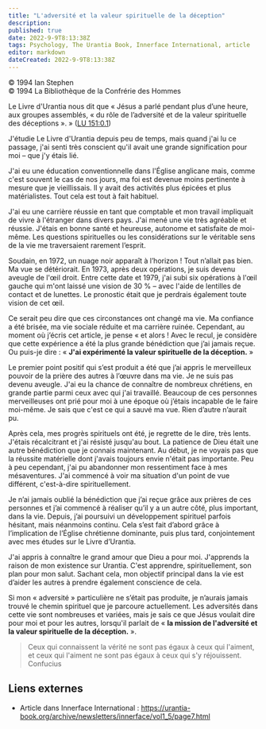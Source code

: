 ```yaml
---
title: "L'adversité et la valeur spirituelle de la déception"
description: 
published: true
date: 2022-9-9T8:13:38Z
tags: Psychology, The Urantia Book, Innerface International, article
editor: markdown
dateCreated: 2022-9-9T8:13:38Z
---
```


<p class="v-card v-sheet theme--light gray lighten-3 px-2">© 1994 Ian Stephen<br>© 1994 La Bibliothèque de la Confrérie des Hommes</p>


Le Livre d'Urantia nous dit que « Jésus a parlé pendant plus d’une heure, aux groupes assemblés, « du rôle de l’adversité et de la valeur spirituelle des déceptions ». » (<a id="a13_171"></a>[LU 151:0.1](/fr/The_Urantia_Book/151#p0_1))

J'étudie Le Livre d'Urantia depuis peu de temps, mais quand j'ai lu ce passage, j'ai senti très conscient qu'il avait une grande signification pour moi – que j'y étais lié.

J'ai eu une éducation conventionnelle dans l'Église anglicane mais, comme c'est souvent le cas de nos jours, ma foi est devenue moins pertinente à mesure que je vieillissais. Il y avait des activités plus épicées et plus matérialistes. Tout cela est tout à fait habituel.

J'ai eu une carrière réussie en tant que comptable et mon travail impliquait de vivre à l'étranger dans divers pays. J'ai mené une vie très agréable et réussie. J'étais en bonne santé et heureuse, autonome et satisfaite de moi-même. Les questions spirituelles ou les considérations sur le véritable sens de la vie me traversaient rarement l’esprit.

Soudain, en 1972, un nuage noir apparaît à l’horizon ! Tout n’allait pas bien. Ma vue se détériorait. En 1973, après deux opérations, je suis devenu aveugle de l'œil droit. Entre cette date et 1979, j'ai subi six opérations à l'œil gauche qui m'ont laissé une vision de 30 % – avec l'aide de lentilles de contact et de lunettes. Le pronostic était que je perdrais également toute vision de cet œil.

Ce serait peu dire que ces circonstances ont changé ma vie. Ma confiance a été brisée, ma vie sociale réduite et ma carrière ruinée. Cependant, au moment où j’écris cet article, je pense « et alors ! Avec le recul, je considère que cette expérience a été la plus grande bénédiction que j’ai jamais reçue. Ou puis-je dire : « __J'ai expérimenté la valeur spirituelle de la déception.__ »

Le premier point positif qui s’est produit a été que j’ai appris le merveilleux pouvoir de la prière des autres à l’œuvre dans ma vie. Je ne suis pas devenu aveugle. J'ai eu la chance de connaître de nombreux chrétiens, en grande partie parmi ceux avec qui j'ai travaillé. Beaucoup de ces personnes merveilleuses ont prié pour moi à une époque où j’étais incapable de le faire moi-même. Je sais que c'est ce qui a sauvé ma vue. Rien d’autre n’aurait pu.

Après cela, mes progrès spirituels ont été, je regrette de le dire, très lents. J'étais récalcitrant et j'ai résisté jusqu'au bout. La patience de Dieu était une autre bénédiction que je connais maintenant. Au début, je ne voyais pas que la réussite matérielle dont j'avais toujours envie n'était pas importante. Peu à peu cependant, j'ai pu abandonner mon ressentiment face à mes mésaventures. J'ai commencé à voir ma situation d'un point de vue différent, c'est-à-dire spirituellement.

Je n’ai jamais oublié la bénédiction que j’ai reçue grâce aux prières de ces personnes et j’ai commencé à réaliser qu’il y a un autre côté, plus important, dans la vie. Depuis, j’ai poursuivi un développement spirituel parfois hésitant, mais néanmoins continu. Cela s’est fait d’abord grâce à l’implication de l’Église chrétienne dominante, puis plus tard, conjointement avec mes études sur le Livre d’Urantia.

J'ai appris à connaître le grand amour que Dieu a pour moi. J'apprends la raison de mon existence sur Urantia. C'est apprendre, spirituellement, son plan pour mon salut. Sachant cela, mon objectif principal dans la vie est d’aider les autres à prendre également conscience de cela.

Si mon « adversité » particulière ne s’était pas produite, je n’aurais jamais trouvé le chemin spirituel que je parcoure actuellement. Les adversités dans cette vie sont nombreuses et variées, mais je sais ce que Jésus voulait dire pour moi et pour les autres, lorsqu'il parlait de « __la mission de l'adversité et la valeur spirituelle de la déception.__ ».

> Ceux qui connaissent la vérité ne sont pas égaux à ceux qui l'aiment, et ceux qui l'aiment ne sont pas égaux à ceux qui s'y réjouissent.
>     Confucius

## Liens externes

- Article dans Innerface International : https://urantia-book.org/archive/newsletters/innerface/vol1_5/page7.html




